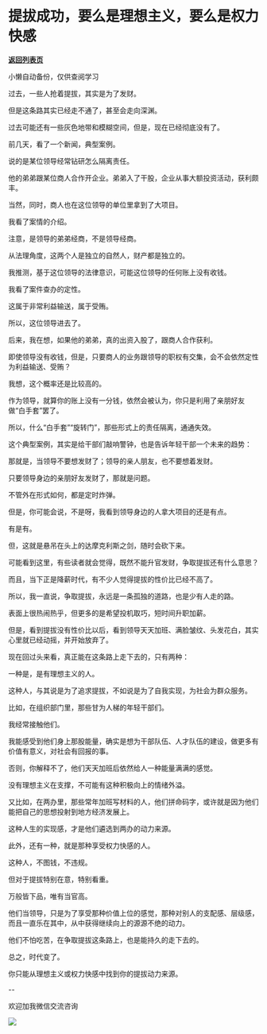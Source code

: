 # 提拔成功，要么是理想主义，要么是权力快感

[**返回列表页**](/gzh/费曼的小茶馆)

小懒自动备份，仅供查阅学习

过去，一些人抢着提拔，其实是为了发财。  

但是这条路其实已经走不通了，甚至会走向深渊。

过去可能还有一些灰色地带和模糊空间，但是，现在已经彻底没有了。

前几天，看了一个新闻，典型案例。  

说的是某位领导经常钻研怎么隔离责任。

他的弟弟跟某位商人合作开企业。弟弟入了干股，企业从事大额投资活动，获利颇丰。

当然，同时，商人也在这位领导的单位里拿到了大项目。

我看了案情的介绍。

注意，是领导的弟弟经商，不是领导经商。

从法理角度，这两个人是独立的自然人，财产都是独立的。  

我推测，基于这位领导的法律意识，可能这位领导的任何账上没有收钱。

我看了案件查办的定性。  

这属于非常利益输送，属于受贿。

所以，这位领导进去了。

后来，我在想，如果他的弟弟，真的出资入股了，跟商人合作获利。

即使领导没有收钱，但是，只要商人的业务跟领导的职权有交集，会不会依然定性为利益输送、受贿？

我想，这个概率还是比较高的。

作为领导，就算你的账上没有一分钱，依然会被认为，你只是利用了亲朋好友做“白手套”罢了。

所以，什么“白手套”“旋转门”，那些形式上的责任隔离，通通失效。

这个典型案例，其实是给干部们敲响警钟，也是告诉年轻干部一个未来的趋势：

那就是，当领导不要想发财了；领导的亲人朋友，也不要想着发财。  

只要领导身边的亲朋好友发财了，那就是问题。

不管外在形式如何，都是定时炸弹。

但是，你可能会说，不是呀，我看到领导身边的人拿大项目的还是有点。

有是有。

但，这就是悬吊在头上的达摩克利斯之剑，随时会砍下来。

可能看到这里，有些读者就会觉得，既然不能升官发财，争取提拔还有什么意思？

而且，当下正是降薪时代，有不少人觉得提拔的性价比已经不高了。  

所以，我一直说，争取提拔，永远是一条孤独的道路，也是少有人走的路。

表面上很热闹热乎，但更多的是希望投机取巧，短时间升职加薪。  

但是，看到提拔没有性价比以后，看到领导天天加班、满脸皱纹、头发花白，其实心里就已经动摇，并开始放弃了。

现在回过头来看，真正能在这条路上走下去的，只有两种：  

一种是，是有理想主义的人。

这种人，与其说是为了追求提拔，不如说是为了自我实现，为社会为群众服务。

比如，在组织部门里，那些甘为人梯的年轻干部们。  

我经常接触他们。

我能感受到他们身上那股能量，确实是想为干部队伍、人才队伍的建设，做更多有价值有意义，对社会有回报的事。  

否则，你解释不了，他们天天加班后依然给人一种能量满满的感觉。  

没有理想主义在支撑，不可能有这种积极向上的情绪外溢。

又比如，在两办里，那些常年加班写材料的人，他们拼命码字，或许就是因为他们能把自己的思想投射到地方经济发展上。

这种人生的实现感，才是他们遴选到两办的动力来源。

此外，还有一种，就是那种享受权力快感的人。

这种人，不图钱，不违规。  

但对于提拔特别在意，特别看重。

万般皆下品，唯有当官高。

他们当领导，只是为了享受那种价值上位的感觉，那种对别人的支配感、层级感，而且一直乐在其中，从中获得继续向上的源源不绝的动力。

他们不怕吃苦，在争取提拔这条路上，也是能持久的走下去的。

总之，时代变了。

你只能从理想主义或权力快感中找到你的提拔动力来源。  

\--  

欢迎加我微信交流咨询

![](https://mmbiz.qpic.cn/mmbiz_jpg/4ufdCXwkRArXJOgKic3pgrRsdiawr1ibm7mzPQvlZ8ceOlTw0g6TicS0NCIt6duqBrYAj2ElGykGf0WLqTeDmKEHJQ/640?wx_fmt=jpeg)

  

